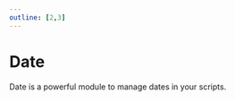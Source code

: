```yaml
---
outline: [2,3]
---
```


# Date

Date is a powerful module to manage dates in your scripts.

<!--@include: ./autodoc/autodoc_shared_functions.md-->